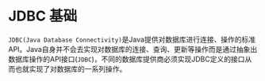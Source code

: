 # JDBC 基础

`JDBC(Java Database Connectivity)`是Java提供对数据库进行连接、操作的标准API。Java自身并不会去实现对数据库的连接、查询、更新等操作而是通过抽象出数据库操作的API接口(`JDBC`)，不同的数据库提供商必须实现JDBC定义的接口从而也就实现了对数据库的一系列操作。